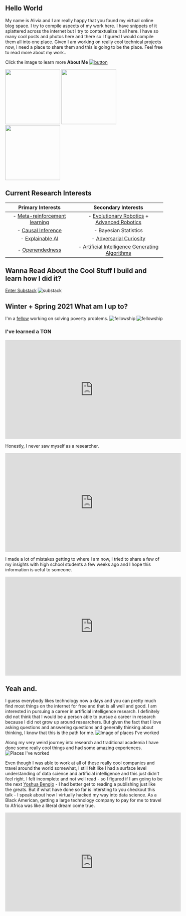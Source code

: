 ## Hello World
My name is Alivia and I am really happy that you found my virtual online blog space. I try to compile aspects of my work here. I have snippets of it splattered across the internet but I try to contextualize it all here. I have so many cool posts and photos here and there so I figured I would compile them all into one place. Given I am working on really cool technical projects now, I need a place to share them and this is going to be the place. Feel free to read more about my work..

Click the image to learn more **About Me**
[![button](https://th.bing.com/th/id/R0958b0417915a43302fc982b3969d6c8?rik=xA5XN50PXDbiyQ&riu=http%3a%2f%2fcdn.spoilertv.com%2fimages%2fheaders%2fgrown-ish.jpg&ehk=yyAa8r9eZ4ywjb0YqBzkwEaC1eK6J8XmGHeKMM0xvdc%3d&risl=&pid=ImgRaw)](https://amblount.github.io/about)
<p float="left">
  <img src="/images/P10.jpg" width="175" />
  <img src="/images/P24.jpg" width="175" /> 
  <img src="/images/P7.jpg" width="175" />
</p>

## Current Research Interests

|Primary Interests                                                              | Secondary Interests|
:-----------------------------------------------------------------------------:|:-----------------------------------------------------------------------------:
|- [Meta-reinforcement learning](https://www.youtube.com/watch?v=bc-6tzTyYcM&list=PLoROMvodv4rMC6zfYmnD7UG3LVvwaITY5&index=4) | - [Evolutionary Robotics](https://www.youtube.com/playlist?list=PLAuiGdPEdw0inlKisMbjDypCbvcb_GBN9) + [Advanced Robotics](https://www.youtube.com/playlist?list=PLwRJQ4m4UJjNBPJdt8WamRAt4XKc639wF)|
|- [Causal Inference](https://www.bradyneal.com/causal-inference-course) | - Bayesian Statistics|
|- [Explainable AI](https://www.youtube.com/watch?v=B-c8tIgchu0) | - [Adversarial Curiosity](https://arxiv.org/abs/1906.04493v1)|
|- [Openendedness](https://www.oreilly.com/radar/open-endedness-the-last-grand-challenge-youve-never-heard-of/) |- [Artificial Intelligence Generating Algorithms](https://arxiv.org/abs/1905.10985)|

## Wanna Read About the Cool Stuff I build and learn how I did it?
[Enter Substack](https://alivia.substack.com/)
![substack](/images/substack.PNG)

## Winter + Spring 2021 What am I up to?
I'm a [fellow](https://labs.robinhood.org/fellows/) working on solving poverty problems.
![fellowship](/images/BRL-Fellowship.PNG)
![fellowship](/images/BRL-About.PNG)

### I've learned a TON
<iframe width="560" height="315" src="https://www.youtube.com/embed/GI_GnOEDJ8A" title="YouTube video player" frameborder="0" allow="accelerometer; autoplay; clipboard-write; encrypted-media; gyroscope; picture-in-picture" allowfullscreen></iframe>

Honestly, I never saw myself as a researcher.
<iframe width="560" height="315" src="https://www.youtube.com/embed/AekKLh1ZesM" frameborder="0" allow="accelerometer; autoplay; clipboard-write; encrypted-media; gyroscope; picture-in-picture" allowfullscreen></iframe>

I made a lot of mistakes getting to where I am now, I tried to share a few of my insights with high school students a few weeks ago and I hope this information is ueful to someone.

<iframe width="560" height="315" src="https://www.youtube.com/embed/pGX3aNK3muw" frameborder="0" allow="accelerometer; autoplay; clipboard-write; encrypted-media; gyroscope; picture-in-picture" allowfullscreen></iframe>

## Yeah and.

I guess everybody likes technology now a days and you can pretty much find most things on the internet for free and that is all well and good. I am interested in pursuing a career in artificial intelligence research. I definitely did not think that I would be a person able to pursue a career in research because I did not grow up around researchers. But given the fact that I love asking questions and answering questions and generally thinking about thinking, I know that this is the path for me. 
![Image of places I've worked](/images/visualNoteImg.jpg)

Along my very weird journey into research and traditional academia I have done some really cool things and had some amazing experiences.
![Places I've worked](/images/AboutMe.jpg)

Even though I was able to work at all of these really cool companies and travel around the world somewhat, I still felt like I had a surface level understanding
of data science and artificial intelligence and this just didn't feel right. I felt incomplete and not well read - so I figured if I am going to be the next
[Yoshua Bengio](https://yoshuabengio.org/) - I had better get to reading a publishing just like the greats. But if what have done so far is intersting to you checkout this talk - I speak about how I virtually hacked my way into data science. As a Black American, getting a large technology company to pay for me to travel to Africa was like a literal dream come true.

<iframe width="560" height="315" src="https://www.youtube.com/embed/gUj00hAelR4" frameborder="0" allow="accelerometer; autoplay; clipboard-write; encrypted-media; gyroscope; picture-in-picture" allowfullscreen></iframe>
